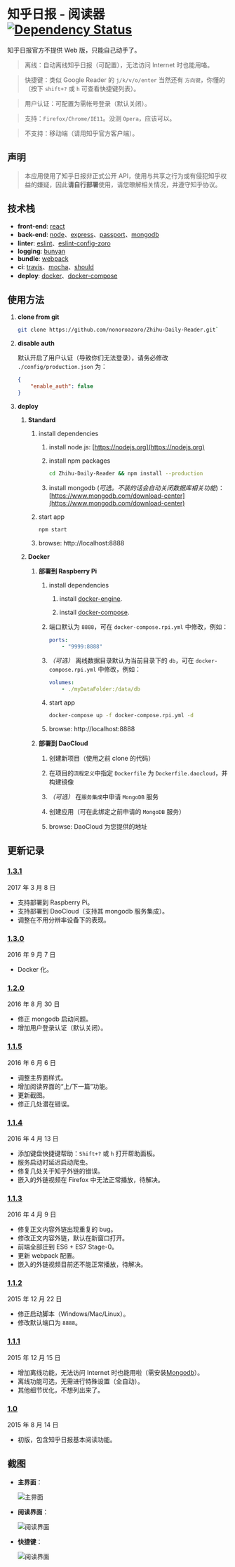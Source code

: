 # 知乎日报 - 阅读器 [![Dependency Status](https://david-dm.org/nonoroazoro/Zhihu-Daily-Reader/develop.svg?style=flat-square)](https://david-dm.org/nonoroazoro/Zhihu-Daily-Reader/develop)

知乎日报官方不提供 Web 版，只能自己动手了。

> 离线：自动离线知乎日报（可配置），无法访问 Internet 时也能用咯。

> 快捷键：类似 Google Reader 的 `j/k/v/o/enter` 当然还有 `方向键`，你懂的（按下 `shift+?` 或 `h` 可查看快捷键列表）。

> 用户认证：可配置为需帐号登录（默认关闭）。

> 支持：`Firefox/Chrome/IE11`。没测 `Opera`，应该可以。

> 不支持：移动端（请用知乎官方客户端）。


## 声明

> 本应用使用了知乎日报非正式公开 API，使用与共享之行为或有侵犯知乎权益的嫌疑，因此**请自行部署**使用，请您暸解相关情况，并遵守知乎协议。


## 技术栈

- **front-end**: [react](http://facebook.github.io/react/)
- **back-end**: [node](https://nodejs.org)、[express](http://expressjs.com/)、[passport](https://github.com/jaredhanson/passport)、[mongodb](https://www.mongodb.org/)
- **linter**: [eslint](http://eslint.org/)、[eslint-config-zoro](https://github.com/nonoroazoro/eslint-config-zoro)
- **logging**: [bunyan](https://github.com/trentm/node-bunyan)
- **bundle**: [webpack](https://webpack.github.io/)
- **ci**: [travis](https://travis-ci.org/)、[mocha](https://mochajs.org/)、[should](https://github.com/shouldjs/should.js)
- **deploy**: [docker](https://www.docker.com/)、[docker-compose](https://docs.docker.com/compose/)


## 使用方法

1. **clone from git**

    ```bash
    git clone https://github.com/nonoroazoro/Zhihu-Daily-Reader.git`
    ```

1. **disable auth**

    默认开启了用户认证（导致你们无法登录），请务必修改 `./config/production.json` 为：

    ```json
    {
        "enable_auth": false
    }
    ```

1. **deploy**

    1. **Standard**

        1. install dependencies

            1. install node.js: [https://nodejs.org](https://nodejs.org)

            1. install npm packages

                ```bash
                cd Zhihu-Daily-Reader && npm install --production
                ```

            1. install mongodb (*可选。不装的话会自动关闭数据库相关功能*)：[https://www.mongodb.com/download-center](https://www.mongodb.com/download-center)

        1. start app

            ```bash
            npm start
            ```

        1. browse: http://localhost:8888

    1. **Docker**

        1. **部署到 Raspberry Pi**

            1. install dependencies

                1. install [docker-engine](https://docs.docker.com/engine/installation/).

                1. install [docker-compose](https://docs.docker.com/compose/install/).

            1. 端口默认为 `8888`，可在 `docker-compose.rpi.yml` 中修改，例如：

                ```yaml
                ports:
                    - "9999:8888"
                ```

            1. *（可选）* 离线数据目录默认为当前目录下的 `db`，可在 `docker-compose.rpi.yml` 中修改，例如：

                ```yaml
                volumes:
                    - ./myDataFolder:/data/db
                ```

            1. start app

                ```bash
                docker-compose up -f docker-compose.rpi.yml -d
                ```

            1. browse: http://localhost:8888

        1. **部署到 DaoCloud**

            1. 创建新项目（使用之前 clone 的代码）

            1. 在项目的`流程定义`中指定 `Dockerfile` 为 `Dockerfile.daocloud`，并构建镜像

            1. *（可选）* 在`服务集成`中申请 `MongoDB` 服务

            1. 创建应用（可在此绑定之前申请的 `MongoDB` 服务）

            1. browse: DaoCloud 为您提供的地址


## 更新记录

### <a href="#v1.3.1" id="v1.3.1">1.3.1</a>

2017 年 3 月 8 日

- 支持部署到 Raspberry Pi。
- 支持部署到 DaoCloud（支持其 mongodb 服务集成）。
- 调整在不用分辨率设备下的表现。


### <a href="#v1.3.0" id="v1.3.0">1.3.0</a>

2016 年 9 月 7 日

- Docker 化。


### <a href="#v1.2.0" id="v1.2.0">1.2.0</a>

2016 年 8 月 30 日

- 修正 mongodb 启动问题。
- 增加用户登录认证（默认关闭）。


### <a href="#v1.1.5" id="v1.1.5">1.1.5</a>

2016 年 6 月 6 日

- 调整主界面样式。
- 增加阅读界面的“上/下一篇”功能。
- 更新截图。
- 修正几处潜在错误。


### <a href="#v1.1.4" id="v1.1.4">1.1.4</a>

2016 年 4 月 13 日

- 添加键盘快捷键帮助：`Shift+?` 或 `h` 打开帮助面板。
- 服务启动时延迟启动爬虫。
- 修复几处关于知乎外链的错误。
- 嵌入的外链视频在 Firefox 中无法正常播放，待解决。


### <a href="#v1.1.3" id="v1.1.3">1.1.3</a>

2016 年 4 月 9 日

- 修复正文内容外链出现重复的 bug。
- 修改正文内容外链，默认在新窗口打开。
- 前端全部迁到 ES6 + ES7 Stage-0。
- 更新 webpack 配置。
- 嵌入的外链视频目前还不能正常播放，待解决。


### <a href="#v1.1.2" id="v1.1.2">1.1.2</a>

2015 年 12 月 22 日

- 修正启动脚本（Windows/Mac/Linux）。
- 修改默认端口为 `8888`。


### <a href="#v1.1.1" id="v1.1.1">1.1.1</a>

2015 年 12 月 15 日

- 增加离线功能，无法访问 Internet 时也能用啦（需安装[Mongodb](https://www.mongodb.com/download-center)）。
- 离线功能可选，无需进行特殊设置（全自动）。
- 其他细节优化，不想列出来了。


### <a href="#v1.0" id="v1.0">1.0</a>

2015 年 8 月 14 日

- 初版，包含知乎日报基本阅读功能。


## 截图

- **主界面**：

  ![主界面](docs/screenshots/1.jpg?raw=true)

- **阅读界面**：

  ![阅读界面](docs/screenshots/2.jpg?raw=true)

- **快捷键**：

  ![阅读界面](docs/screenshots/3.jpg?raw=true)
